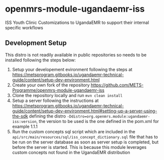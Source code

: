 # openmrs-module-ugandaemr-iss
ISS Youth Clinic Customizations to UgandaEMR to support their internal specific workflows 

## Development Setup 

This distro is not readily available in public repositories so needs to be installed following the steps below:

1. Setup your developement evironment following the steps at https://metsprogram.gitbooks.io/ugandaemr-technical-guide/content/setup-dev-environment.html
2. Create your own fork of the repository https://github.com/METS-Programme/openmrs-module-ugandaemr-iss
3. Clone the repository locally and run `mvn clean install`
4. Setup a server following the instructions at https://metsprogram.gitbooks.io/ugandaemr-technical-guide/content/setup-dev-environment.html#setting-up-a-server-using-the-sdk defining the distro `-Ddistro=org.openmrs.module:ugandaemr-iss:version`, the version to be used is the one defined in the pom.xml for example 1.1.1 
5. Run the custom concepts sql script which are included in the `api/src/main/resources/sql/iss_concept_dictionary.sql` file that has to be run on the server database as soon as server setup is completed, but before the server is started. This is because this module leverages custom concepts not found in the UgandaEMR distribution
